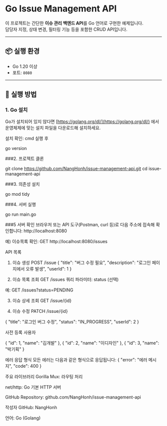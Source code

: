 # Go Issue Management API

이 프로젝트는 간단한 **이슈 관리 백엔드 API**를 Go 언어로 구현한 예제입니다.  
담당자 지정, 상태 변경, 필터링 기능 등을 포함한 CRUD API입니다.

---

## 📦 실행 환경

- Go 1.20 이상  
- 포트: `8080`

---

## 🚀 실행 방법

### 1. Go 설치

Go가 설치되어 있지 않다면 [https://golang.org/dl/](https://golang.org/dl/) 에서 운영체제에 맞는 설치 파일을 다운로드해 설치하세요.

설치 확인: cmd 실행 후

go version

###2. 프로젝트 클론

git clone https://github.com/NangHonh/issue-management-api.git
cd issue-management-api

###3. 의존성 설치

go mod tidy

###4. 서버 실행

go run main.go

###5 서버 확인
브라우저 또는 API 도구(Postman, curl 등)로 다음 주소에 접속해 확인합니다: http://localhost:8080

예) 이슈목록 확인: 
GET http://localhost:8080/issues

 API 목록
1. 이슈 생성 POST /issue
{
  "title": "버그 수정 필요",
  "description": "로그인 페이지에서 오류 발생",
  "userId": 1
}

2. 이슈 목록 조회
GET /issues
쿼리 파라미터: status (선택)

예: GET /issues?status=PENDING

3. 이슈 상세 조회
GET /issue/{id}

4. 이슈 수정
PATCH /issue/{id}

{
  "title": "로그인 버그 수정",
  "status": "IN_PROGRESS",
  "userId": 2
}

사전 등록 사용자

  { "id": 1, "name": "김개발" },
  { "id": 2, "name": "이디자인" },
  { "id": 3, "name": "박기획" }

에러 응답 형식
모든 에러는 다음과 같은 형식으로 응답됩니다:
{
  "error": "에러 메시지",
  "code": 400
}

 주요 라이브러리
Gorilla Mux: 라우팅 처리

net/http: Go 기본 HTTP 서버

GitHub
Repository: github.com/NangHonh/issue-management-api

작성자
GitHub: NangHonh

언어: Go (Golang)
